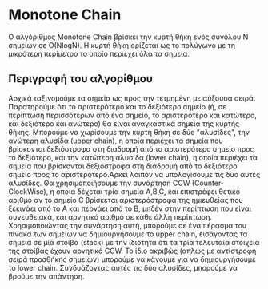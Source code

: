 # Monotone Chain

Ο αλγόριθμος Monotone Chain βρίσκει την κυρτή θήκη ενός συνόλου N σημείων σε O(NlogN). Η κυρτή θήκη ορίζεται ως το πολύγωνο με τη μικρότερη περίμετρο το οποίο περιέχει όλα τα σημεία.

## Περιγραφή του αλγορίθμου

Αρχικά ταξινομούμε τα σημεία ως προς την τετμημένη με αύξουσα σειρά. Παρατηρούμε ότι το αριστερότερο και το δεξιότερο σημείο (ή, σε περίπτωση περισσότερων από ένα σημείο, το αριστερότερο και κατώτερο, και δεξιότερο και ανώτερο) θα είναι αναγκαστικά σημεία της κυρτής θήκης. Μπορούμε να χωρίσουμε την κυρτή θήκη σε δύο "αλυσίδες", την ανώτερη αλυσίδα (upper chain), η οποία περιέχει τα σημεία που βρίσκονται δεξιόστροφα στη διαδρομή από το αριστερότερο σημείο προς το δεξιότερο, και την κατώτερη αλυσίδα (lower chain), η οποία περιέχει τα σημεία που βρίσκονται δεξιόστροφα στη διαδρομή από το δεξιότερο σημείο προς το αριστερότερο.Αρκεί λοιπόν να υπολογίσουμε τις δύο αυτές αλυσίδες. Θα χρησιμοποιήσουμε την συνάρτηση CCW (Counter-ClockWise), η οποία δέχεται τρία σημεία A,B,C, και επιστρέφει θετικό αριθμό αν το σημείο C βρίσκεται αριστερόστροφα της ημιευθείας που ξεκινάει από το A και περνάει από το B, μηδέν στην περίπτωση που είναι συνευθειακά, και αρνητικό αριθμό σε κάθε άλλη περίπτωση. Χρησιμοποιώντας την συνάρτηση αυτή, μπορούμε σε ένα πέρασμα του πίνακα των σημείων να δημιουργήσουμε το upper chain, εισάγοντας τα σημεία σε μία στοίβα (stack) με την ιδιότητα ότι τα τρία τελευταία στοιχεία της στοίβας έχουν αρνητικό CCW. Το ίδιο ακριβώς (απλώς με αντίστροφη σειρά προσθήκης σημείων) μπορούμε να κάνουμε για να δημιουργήσουμε το lower chain. Συνδυάζοντας αυτές τις δύο αλυσίδες, μπορούμε να βρούμε την απάντηση.
